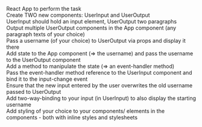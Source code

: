 React App to perform the task <br /> 
Create TWO new components: UserInput and UserOutput <br /> 
UserInput should hold an input element, UserOutput two paragraphs <br /> 
Output multiple UserOutput components in the App component (any paragraph texts of your choice) <br /> 
Pass a username (of your choice) to UserOutput via props and display it there <br /> 
Add state to the App component (=> the username) and pass the username to the UserOutput component <br /> 
Add a method to manipulate the state (=> an event-handler method) <br /> 
Pass the event-handler method reference to the UserInput component and bind it to the input-change event <br /> 
Ensure that the new input entered by the user overwrites the old username passed to UserOutput <br /> 
Add two-way-binding to your input (in UserInput) to also display the starting username <br /> 
Add styling of your choice to your components/ elements in the components - both with inline styles and stylesheets <br /> 
